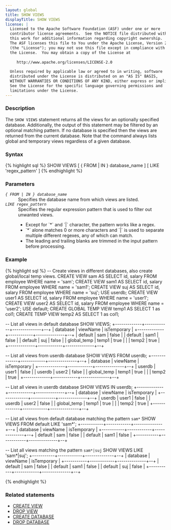 ```yaml
---
layout: global
title: SHOW VIEWS
displayTitle: SHOW VIEWS
license: |
  Licensed to the Apache Software Foundation (ASF) under one or more
  contributor license agreements.  See the NOTICE file distributed with
  this work for additional information regarding copyright ownership.
  The ASF licenses this file to You under the Apache License, Version 2.0
  (the "License"); you may not use this file except in compliance with
  the License.  You may obtain a copy of the License at
 
     http://www.apache.org/licenses/LICENSE-2.0
 
  Unless required by applicable law or agreed to in writing, software
  distributed under the License is distributed on an "AS IS" BASIS,
  WITHOUT WARRANTIES OR CONDITIONS OF ANY KIND, either express or implied.
  See the License for the specific language governing permissions and
  limitations under the License.
---
```

### Description

The `SHOW VIEWS` statement returns all the views for an optionally specified database.
Additionally, the output of this statement may be filtered by an optional matching
pattern. If no database is specified then the views are returned from the 
current database. Note that the command always lists global and temporary views 
regardless of a given database.

### Syntax
{% highlight sql %}
SHOW VIEWS [ { FROM | IN } database_name ] [ LIKE 'regex_pattern' ]
{% endhighlight %}

### Parameters
<dl>
  <dt><code><em>{ FROM | IN } database_name</em></code></dt>
  <dd>
     Specifies the database name from which views are listed.
  </dd>
  <dt><code><em>LIKE regex_pattern</em></code></dt>
  <dd>
     Specifies the regular expression pattern that is used to filter out unwanted views. 
     <ul> 
          <li> Except for `*` and `|` character, the pattern works like a regex.</li>
          <li> `*` alone matches 0 or more characters and `|` is used to separate multiple different regexes,
           any of which can match. </li>
          <li> The leading and trailing blanks are trimmed in the input pattern before processing.</li>
     </ul>
    
  </dd>
</dl>

### Example
{% highlight sql %}
-- Create views in different databases, also create global/local temp views.
CREATE VIEW sam AS SELECT id, salary FROM employee WHERE name = 'sam';
CREATE VIEW sam1 AS SELECT id, salary FROM employee WHERE name = 'sam1';
CREATE VIEW suj AS SELECT id, salary FROM employee WHERE name = 'suj';
USE userdb;
CREATE VIEW user1 AS SELECT id, salary FROM employee WHERE name = 'user1';
CREATE VIEW user2 AS SELECT id, salary FROM employee WHERE name = 'user2';
USE default;
CREATE GLOBAL TEMP VIEW temp1 AS SELECT 1 as col1;
CREATE TEMP VIEW temp2 AS SELECT 1 as col1;

-- List all views in default database
SHOW VIEWS;
  +-------------+------------+--------------+--+
  | database    | viewName   | isTemporary  |
  +-------------+------------+--------------+--+
  | default     | sam        | false        |
  | default     | sam1       | false        |
  | default     | suj        | false        |
  | global_temp | temp1      | true         |
  |             | temp2      | true         |
  +-------------+------------+--------------+--+

-- List all views from userdb database 
SHOW VIEWS FROM userdb;
  +-------------+------------+--------------+--+
  | database    | viewName   | isTemporary  |
  +-------------+------------+--------------+--+
  | userdb      | user1      | false        |
  | userdb      | user2      | false        |
  | global_temp | temp1      | true         |
  |             | temp2      | true         |
  +-------------+------------+--------------+--+

-- List all views in userdb database
SHOW VIEWS IN userdb;
  +-------------+------------+--------------+--+
  | database    | viewName   | isTemporary  |
  +-------------+------------+--------------+--+
  | userdb      | user1      | false        |
  | userdb      | user2      | false        |
  | global_temp | temp1      | true         |
  |             | temp2      | true         |
  +-------------+------------+--------------+--+

-- List all views from default database matching the pattern `sam*`
SHOW VIEWS FROM default LIKE 'sam*';
  +-----------+------------+--------------+--+
  | database  | viewName   | isTemporary  |
  +-----------+------------+--------------+--+
  | default   | sam        | false        |
  | default   | sam1       | false        |
  +-----------+------------+--------------+--+
  
-- List all views matching the pattern `sam*|suj`
SHOW VIEWS LIKE 'sam*|suj';
  +-----------+------------+--------------+--+
  | database  | viewName   | isTemporary  |
  +-----------+------------+--------------+--+
  | default   | sam        | false        |
  | default   | sam1       | false        |
  | default   | suj        | false        |
  +-----------+------------+--------------+--+

{% endhighlight %}

### Related statements
- [CREATE VIEW](sql-ref-syntax-ddl-create-view.html)
- [DROP VIEW](sql-ref-syntax-ddl-drop-view.html)
- [CREATE DATABASE](sql-ref-syntax-ddl-create-database.html)
- [DROP DATABASE](sql-ref-syntax-ddl-drop-database.html)
